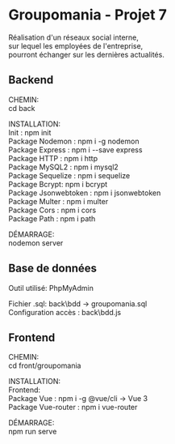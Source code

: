 # Groupomania - Projet 7
Réalisation d'un réseaux social interne, <br>
sur lequel les employées de l'entreprise, <br>
pourront échanger sur les dernières actualités.

## Backend
CHEMIN: <br>
cd back <br>

INSTALLATION: <br>
Init : npm init <br>
Package Nodemon : npm i -g nodemon <br>
Package Express : npm i --save express <br>
Package HTTP : npm i http <br>
Package MySQL2 : npm i mysql2 <br>
Package Sequelize : npm i sequelize <br>
Package Bcrypt: npm i bcrypt <br>
Package Jsonwebtoken : npm i jsonwebtoken <br>
Package Multer : npm i multer <br>
Package Cors : npm i cors <br>
Package Path : npm i path <br>

DÉMARRAGE: <br>
nodemon server <br>

## Base de données
Outil utilisé: PhpMyAdmin <br>

Fichier .sql: back\bdd -> groupomania.sql <br>
Configuration accès : back\bdd.js <br>

## Frontend
CHEMIN: <br>
cd front/groupomania <br>

INSTALLATION: <br>
Frontend: <br>
Package Vue : npm i -g @vue/cli -> Vue 3 <br>
Package Vue-router : npm i vue-router <br>

DÉMARRAGE: <br>
npm run serve
